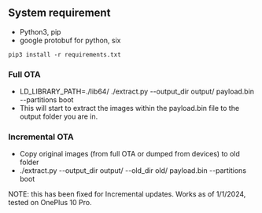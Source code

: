 ## System requirement

- Python3, pip
- google protobuf for python, six
```
pip3 install -r requirements.txt
```

### Full OTA

- LD_LIBRARY_PATH=./lib64/ ./extract.py --output_dir output/ payload.bin --partitions boot
- This will start to extract the images within the payload.bin file to the output folder you are in.

### Incremental OTA

- Copy original images (from full OTA or dumped from devices) to old folder
- ./extract.py --output_dir output/ --old_dir old/ payload.bin --partitions boot

NOTE: this has been fixed for Incremental updates.  Works as of 1/1/2024, tested on OnePlus 10 Pro.
